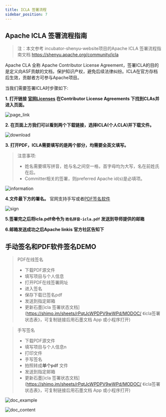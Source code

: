 ```yaml
---
title: ICLA 签署流程
sidebar_position: 7
---
```


## Apache ICLA 签署流程指南
>注：本文参考 incubator-shenyu-website项目的Apache ICLA 签署流程指南文档 https://shenyu.apache.org/community/icla

Apache CLA 全称 Apache Contributor License Agreement，签署ICLA的目的是定义向ASF贡献的文档，保护知识产权，避免后续法律纠纷。ICLA在官方存档后生效，贡献者方可参与Apache项目。

当我们需要签署ICLA时步骤如下:

**1. 打开链接 [官网Licenses](https://www.apache.org/licenses/#clas) 在Contributor License Agreements 下找到CLAs并进入页面。**

![page_link](https://user-images.githubusercontent.com/29391030/153529738-96f3f75a-41e5-4947-b290-c4ea29b101f1.png)

**2. 在页面上方我们可以看到两个下载链接，选择ICLA(个人CLA)并下载文件。**

![download](https://user-images.githubusercontent.com/29391030/153529788-a874aab9-786b-4131-a388-c0b5e31bdb8a.png)

**3. 打开PDF，ICLA需要填写的是两个部分，均需要全英文填写。**

> 注意事项:
> - 姓名需要填写拼音，姓与名之间空一格，首字母均为大写，名在前姓氏在后。
> - Committer相关的签署，则preferred Apache id(s)是必填项。

![information](https://user-images.githubusercontent.com/29391030/153529823-791977ec-6f8a-42fb-80e6-73c60ab58191.png)

**4.文件最下方的署名。** 官网支持手写或者[PDF签名软件](https://pdf.yozocloud.cn/p/pdfaddsign)

![sign](https://user-images.githubusercontent.com/29391030/153529853-e6869cd4-7193-4403-8ebe-3d5b65e1d310.png)

**5.签署完之后将icla.pdf命令为 `姓名拼音-icla.pdf` 发送到导师提供的邮箱**

**6.邮箱发送成功之后Apache  linkis 官方社区告知下**

## 手动签名和PDF软件签名DEMO

> PDF在线签名
> - 下载PDF源文件
> - 填写项目与个人信息
> - 打开PDF在线签署网址
> - 进入签名
> - 保存下载已签名pdf
> - 发送到指定邮箱
> - 更新石墨[icla 签署状态文档](https://shimo.im/sheets/rPqtJcWPDPV9wWPd/MODOC/ 《icla签署状态表》，可复制链接后用石墨文档 App 或小程序打开)


> 手写签名
> - 下载PDF源文件
> - 填写项目与个人信息n
> - 打印文件
> - 手写签名
> - 拍照转成**单个pdf** 文件
> - 发送到指定邮箱
> - 更新石墨[icla 签署状态文档](https://shimo.im/sheets/rPqtJcWPDPV9wWPd/MODOC/ 《icla签署状态表》，可复制链接后用石墨文档 App 或小程序打开)

![doc_example](https://user-images.githubusercontent.com/29391030/153530035-cf22ddd4-6327-4afd-92ae-d37a610ddbfc.png)

![doc_content](https://user-images.githubusercontent.com/29391030/153530048-ab95f6be-4e05-4600-b656-74efa2fa332e.png)
